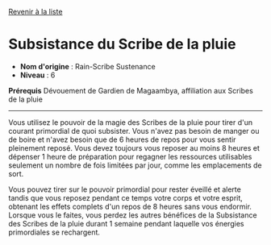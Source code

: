 [Revenir à la liste](..)

# Subsistance du Scribe de la pluie

 * **Nom d'origine** : Rain-Scribe Sustenance
 * **Niveau** : 6


<p><span><strong>Prérequis</strong> Dévouement de Gardien de Magaambya, affiliation aux Scribes de la pluie<br></span></p>
<hr>
<p>Vous utilisez le pouvoir de la magie des Scribes de la pluie pour tirer d'un courant primordial de quoi subsister. Vous n'avez pas besoin de manger ou de boire et n'avez besoin que de 6 heures de repos pour vous sentir pleinement reposé. Vous devez toujours vous reposer au moins 8 heures et dépenser 1 heure de préparation pour regagner les ressources utilisables seulement un nombre de fois limitées par jour, comme les emplacements de sort.</p>
<p>Vous pouvez tirer sur le pouvoir primordial pour rester éveillé et alerte tandis que vous reposez pendant ce temps votre corps et votre esprit, obtenant les effets complets d'un repos de 8 heures sans vous endormir. Lorsque vous le faites, vous perdez les autres bénéfices de la Subsistance des Scribes de la pluie durant 1 semaine pendant laquelle vos énergies primordiales se rechargent.&nbsp;</p>